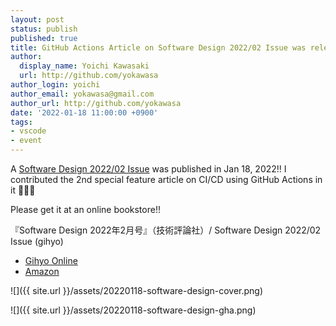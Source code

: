 ```yaml
---
layout: post
status: publish
published: true
title: GitHub Actions Article on Software Design 2022/02 Issue was released!
author:
  display_name: Yoichi Kawasaki
  url: http://github.com/yokawasa
author_login: yoichi
author_email: yokawasa@gmail.com
author_url: http://github.com/yokawasa
date: '2022-01-18 11:00:00 +0900'
tags:
- vscode
- event
---
```


A [Software Design 2022/02 Issue](https://gihyo.jp/magazine/SD/archive/2022/202202) was published in Jan 18, 2022!! I contributed the 2nd special feature article on CI/CD using GitHub Actions in it 🎉🎉🎉

Please get it at an online bookstore!!

『Software Design 2022年2月号』（技術評論社）/ Software Design 2022/02 Issue (gihyo)
- [Gihyo Online](https://gihyo.jp/magazine/SD/archive/2022/202202)
- [Amazon](https://www.amazon.co.jp/gp/product/B09QKG3C1L/)

![]({{ site.url }}/assets/20220118-software-design-cover.png)

![]({{ site.url }}/assets/20220118-software-design-gha.png)
